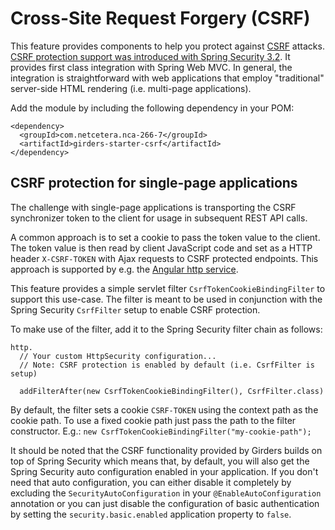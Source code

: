 # Cross-Site Request Forgery (CSRF)

This feature provides components to help you protect against
[CSRF](https://www.owasp.org/index.php/Cross-Site_Request_Forgery_%28CSRF%29) attacks.
[CSRF protection support was introduced with Spring Security 3.2](https://spring.io/blog/2013/08/21/spring-security-3-2-0-rc1-highlights-csrf-protection/).
It provides first class integration with Spring Web MVC. In general, the
integration is straightforward with web applications that employ "traditional" server-side
HTML rendering (i.e. multi-page applications).

Add the module by including the following dependency in your POM:

    <dependency>
      <groupId>com.netcetera.nca-266-7</groupId>
      <artifactId>girders-starter-csrf</artifactId>
    </dependency>

## CSRF protection for single-page applications

The challenge with single-page applications is transporting the CSRF synchronizer token to
the client for usage in subsequent REST API calls.

A common approach is to set a cookie to pass the token value to the client. The token value
is then read by client JavaScript code and set as a HTTP header `X-CSRF-TOKEN` with Ajax requests to
CSRF protected endpoints. This approach is supported by e.g. the
[Angular http service](https://docs.angularjs.org/api/ng/service/$http#cross-site-request-forgery-xsrf-protection).

This feature provides a simple servlet filter `CsrfTokenCookieBindingFilter` to support this use-case.
The filter is meant to be used in conjunction with the Spring Security `CsrfFilter` setup to enable
CSRF protection.

To make use of the filter, add it to the Spring Security filter chain as follows:

```
http.
  // Your custom HttpSecurity configuration...
  // Note: CSRF protection is enabled by default (i.e. CsrfFilter is setup)
  
  addFilterAfter(new CsrfTokenCookieBindingFilter(), CsrfFilter.class)
```

By default, the filter sets a cookie `CSRF-TOKEN` using the context path as the cookie path. To use a fixed cookie path
just pass the path to the filter constructor. E.g.: `new CsrfTokenCookieBindingFilter("my-cookie-path");`

It should be noted that the CSRF functionality provided by Girders builds on top of Spring Security which means that, by
default, you will also get the Spring Security auto configuration enabled in your application. If you don't need that
auto configuration, you can either disable it completely by excluding the `SecurityAutoConfiguration` in your
`@EnableAutoConfiguration` annotation or you can just disable the configuration of basic authentication by setting the
`security.basic.enabled` application property to `false`.

